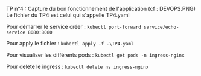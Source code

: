 TP n°4 : 
Capture du bon fonctionnement de l'application (cf : DEVOPS.PNG)
Le fichier du TP4 est celui qui s'appelle TP4.yaml

Pour démarrer le service créer : 
```kubectl port-forward service/echo-service 8080:8080```

Pour apply le fichier : 
```kubectl apply -f .\TP4.yaml```

Pour visualiser les différents pods :
```kubectl get pods -n ingress-nginx```

Pour delete le ingress : 
```kubectl delete ns ingress-nginx```


